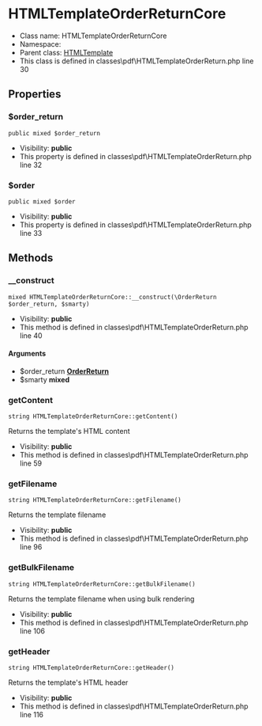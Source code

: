 HTMLTemplateOrderReturnCore
===============






* Class name: HTMLTemplateOrderReturnCore
* Namespace: 
* Parent class: [HTMLTemplate](HTMLTemplateCore)
* This class is defined in classes\pdf\HTMLTemplateOrderReturn.php line 30





Properties
----------


### $order_return

    public mixed $order_return





* Visibility: **public**
* This property is defined in classes\pdf\HTMLTemplateOrderReturn.php line 32


### $order

    public mixed $order





* Visibility: **public**
* This property is defined in classes\pdf\HTMLTemplateOrderReturn.php line 33


Methods
-------


### __construct

    mixed HTMLTemplateOrderReturnCore::__construct(\OrderReturn $order_return, $smarty)





* Visibility: **public**
* This method is defined in classes\pdf\HTMLTemplateOrderReturn.php line 40


#### Arguments
* $order_return **[OrderReturn](OrderReturnCore)**
* $smarty **mixed**



### getContent

    string HTMLTemplateOrderReturnCore::getContent()

Returns the template's HTML content



* Visibility: **public**
* This method is defined in classes\pdf\HTMLTemplateOrderReturn.php line 59




### getFilename

    string HTMLTemplateOrderReturnCore::getFilename()

Returns the template filename



* Visibility: **public**
* This method is defined in classes\pdf\HTMLTemplateOrderReturn.php line 96




### getBulkFilename

    string HTMLTemplateOrderReturnCore::getBulkFilename()

Returns the template filename when using bulk rendering



* Visibility: **public**
* This method is defined in classes\pdf\HTMLTemplateOrderReturn.php line 106




### getHeader

    string HTMLTemplateOrderReturnCore::getHeader()

Returns the template's HTML header



* Visibility: **public**
* This method is defined in classes\pdf\HTMLTemplateOrderReturn.php line 116




